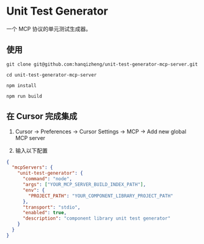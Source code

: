 # Unit Test Generator

一个 MCP 协议的单元测试生成器。

## 使用

```
git clone git@github.com:hanqizheng/unit-test-generator-mcp-server.git

cd unit-test-generator-mcp-server

npm install

npm run build
```

## 在 Cursor 完成集成

1. Cursor -> Preferences -> Cursor Settings -> MCP -> Add new global MCP server

2. 输入以下配置

```json
{
  "mcpServers": {
    "unit-test-generator": {
      "command": "node",
      "args": ["YOUR_MCP_SERVER_BUILD_INDEX_PATH"],
      "env": {
        "PROJECT_PATH": "YOUR_COMPONENT_LIBRARY_PROJECT_PATH"
      },
      "transport": "stdio",
      "enabled": true,
      "description": "component library unit test generator"
    }
  }
}
```
